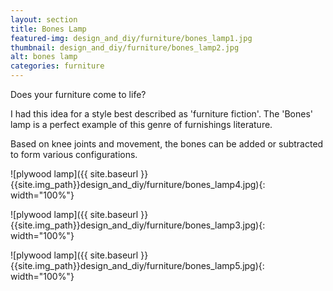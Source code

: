 ```yaml
---
layout: section
title: Bones Lamp
featured-img: design_and_diy/furniture/bones_lamp1.jpg
thumbnail: design_and_diy/furniture/bones_lamp2.jpg
alt: bones lamp
categories: furniture
---
```


Does your furniture come to life?

I had this idea for a style best described as 'furniture fiction'. The 'Bones' lamp is a perfect example of this genre of furnishings literature.

Based on knee joints and movement, the bones can be added or subtracted to form various configurations.


![plywood lamp]({{ site.baseurl }}{{site.img_path}}design_and_diy/furniture/bones_lamp4.jpg){: width="100%"}

![plywood lamp]({{ site.baseurl }}{{site.img_path}}design_and_diy/furniture/bones_lamp3.jpg){: width="100%"}

![plywood lamp]({{ site.baseurl }}{{site.img_path}}design_and_diy/furniture/bones_lamp5.jpg){: width="100%"}
